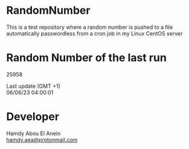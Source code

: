 # RandomNumber    
This is a test repository where a random number is pushed to a file automatically passwordless from a cron job in my Linux CentOS server    
# Random Number of the last run   
25958
      
Last update (GMT +1)    
06/06/23 04:00:01
# Developer    
Hamdy Abou El Anein   
hamdy.aea@protonmail.com
